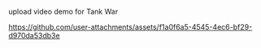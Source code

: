 upload video demo for Tank War

https://github.com/user-attachments/assets/f1a0f6a5-4545-4ec6-bf29-d970da53db3e
